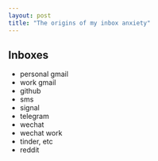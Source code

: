 ```yaml
---
layout: post
title: "The origins of my inbox anxiety"
---
```


## Inboxes

- personal gmail
- work gmail
- github
- sms
- signal
- telegram
- wechat
- wechat work
- tinder, etc
- reddit